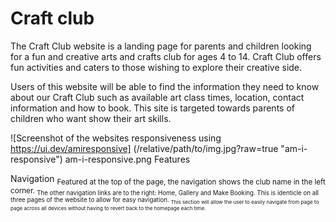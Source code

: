 # Craft club

The Craft Club website is a landing page for parents and children looking for a fun and creative arts and crafts club for ages 4 to 14.
Craft Club offers fun activities and caters to those wishing to explore their creative side.

Users of this website will be able to find the information they need to know about our Craft Club such as available art class times, location, contact information and how to book. This site is targeted towards parents of children who want show their art skills.

![Screenshot of the websites responsiveness using https://ui.dev/amiresponsive] (/relative/path/to/img.jpg?raw=true "am-i-responsive")
am-i-responsive.png
Features

<bullet> Navigation
<sub bullet> Featured at the top of the page, the navigation shows the club name in the left corner.
<sub bullet> The other navigation links are to the right: Home, Gallery and Make Booking. This is identicle on all three pages of the website to allow for easy navigation.
<sub bullet> This section will allow the user to easily navigate from page to page across all devices without having to revert back to the homepage each time.

<CROPPED SCREENSHOT OF JUST THE NAVIGATION>